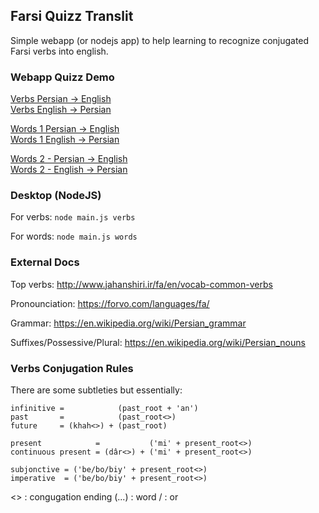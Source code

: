 ## Farsi Quizz Translit

Simple webapp (or nodejs app) to help learning to recognize conjugated Farsi verbs into english.

### Webapp Quizz Demo

[Verbs Persian -> English](http://htmlpreview.github.io/?https://github.com/benji/farsi-quizz-translit/blob/master/index.html?quizz_type=verbs&quizz_dict=verbs&quizz_far2eng=true)  
[Verbs English -> Persian](http://htmlpreview.github.io/?https://github.com/benji/farsi-quizz-translit/blob/master/index.html?quizz_type=verbs&quizz_dict=verbs&quizz_far2eng=false)

[Words 1 Persian -> English](http://htmlpreview.github.io/?https://github.com/benji/farsi-quizz-translit/blob/master/index.html?quizz_type=words&quizz_dict=words1&quizz_far2eng=true)  
[Words 1 English -> Persian](http://htmlpreview.github.io/?https://github.com/benji/farsi-quizz-translit/blob/master/index.html?quizz_type=words&quizz_dict=words1&quizz_far2eng=false)

[Words 2 - Persian -> English](http://htmlpreview.github.io/?https://github.com/benji/farsi-quizz-translit/blob/master/index.html?quizz_type=words&quizz_dict=words2&quizz_far2eng=true)  
[Words 2 - English -> Persian](http://htmlpreview.github.io/?https://github.com/benji/farsi-quizz-translit/blob/master/index.html?quizz_type=words&quizz_dict=words2&quizz_far2eng=false)

### Desktop (NodeJS)

For verbs:
`node main.js verbs`

For words:
`node main.js words`

### External Docs

Top verbs: http://www.jahanshiri.ir/fa/en/vocab-common-verbs

Pronounciation: https://forvo.com/languages/fa/

Grammar: https://en.wikipedia.org/wiki/Persian_grammar

Suffixes/Possessive/Plural: https://en.wikipedia.org/wiki/Persian_nouns

### Verbs Conjugation Rules

There are some subtleties but essentially:

```
infinitive =            (past_root + 'an')
past       =            (past_root<>)
future     = (khah<>) + (past_root)

present            =           ('mi' + present_root<>)
continuous present = (dâr<>) + ('mi' + present_root<>)

subjonctive = ('be/bo/biy' + present_root<>)
imperative  = ('be/bo/biy' + present_root<>)
```

<> : congugation ending
(...) : word
/ : or